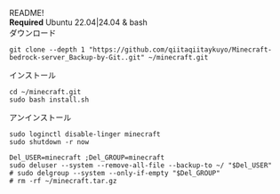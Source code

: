 README!  
**Required**  Ubuntu 22.04|24.04  &  bash  
ダウンロード  
```  
git clone --depth 1 "https://github.com/qiitaqiitaykuyo/Minecraft-bedrock-server_Backup-by-Git..git" ~/minecraft.git  
```  
  
インストール  
```  
cd ~/minecraft.git  
sudo bash install.sh  
```  
  
アンインストール  
```  
sudo loginctl disable-linger minecraft  
sudo shutdown -r now  
  
Del_USER=minecraft ;Del_GROUP=minecraft  
sudo deluser --system --remove-all-file --backup-to ~/ "$Del_USER"  
# sudo delgroup --system --only-if-empty "$Del_GROUP"  
# rm -rf ~/minecraft.tar.gz  
```  

